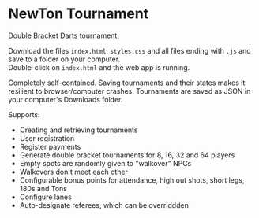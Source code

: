 # NewTon Tournament

Double Bracket Darts tournament.

Download the files `index.html`, `styles.css` and all files ending with `.js` and save to a folder on your computer.   
Double-click on `index.html` and the web app is running.

Completely self-contained. Saving tournaments and their states makes it resilient to browser/computer crashes. Tournaments are saved as JSON in your computer's Downloads folder.

Supports:
- Creating and retrieving tournaments
- User registration
- Register payments
- Generate double bracket tournaments for 8, 16, 32 and 64 players
- Empty spots are randomly given to "walkover" NPCs
- Walkovers don't meet each other
- Configurable bonus points for attendance, high out shots, short legs, 180s and Tons
- Configure lanes
- Auto-designate referees, which can be overriddden
